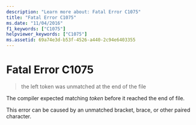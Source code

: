 ```yaml
---
description: "Learn more about: Fatal Error C1075"
title: "Fatal Error C1075"
ms.date: "11/04/2016"
f1_keywords: ["C1075"]
helpviewer_keywords: ["C1075"]
ms.assetid: 69a74e3d-b53f-4526-a440-2c94e6403355
---
```

# Fatal Error C1075

> the left token was unmatched at the end of the file

The compiler expected matching *token* before it reached the end of file.

This error can be caused by an unmatched bracket, brace, or other paired character.

